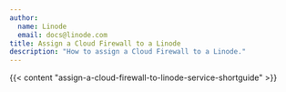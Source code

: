```yaml
---
author:
  name: Linode
  email: docs@linode.com
title: Assign a Cloud Firewall to a Linode
description: "How to assign a Cloud Firewall to a Linode."
---
```


{{< content "assign-a-cloud-firewall-to-linode-service-shortguide" >}}